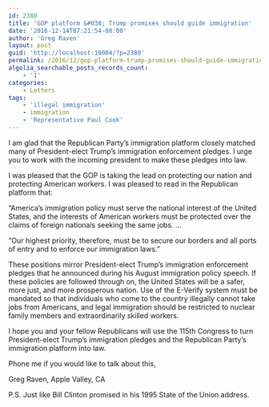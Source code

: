 ```yaml
---
id: 2380
title: 'GOP platform &#038; Trump promises should guide immigration'
date: '2016-12-14T07:21:54-08:00'
author: 'Greg Raven'
layout: post
guid: 'http://localhost:10004/?p=2380'
permalink: /2016/12/gop-platform-trump-promises-should-guide-immigration/
algolia_searchable_posts_records_count:
    - '1'
categories:
    - Letters
tags:
    - 'illegal immigration'
    - immigration
    - 'Representative Paul Cook'
---
```


I am glad that the Republican Party’s immigration platform closely matched many of President-elect Trump’s immigration enforcement pledges. I urge you to work with the incoming president to make these pledges into law.

I was pleased that the GOP is taking the lead on protecting our nation and protecting American workers. I was pleased to read in the Republican platform that:

“America’s immigration policy must serve the national interest of the United States, and the interests of American workers must be protected over the claims of foreign nationals seeking the same jobs. …

“Our highest priority, therefore, must be to secure our borders and all ports of entry and to enforce our immigration laws.”

These positions mirror President-elect Trump’s immigration enforcement pledges that he announced during his August immigration policy speech. If these policies are followed through on, the United States will be a safer, more just, and more prosperous nation. Use of the E-Verify system must be mandated so that individuals who come to the country illegally cannot take jobs from Americans, and legal immigration should be restricted to nuclear family members and extraordinarily skilled workers.

I hope you and your fellow Republicans will use the 115th Congress to turn President-elect Trump’s immigration pledges and the Republican Party’s immigration platform into law.

Phone me if you would like to talk about this,

Greg Raven, Apple Valley, CA

P.S. Just like Bill Clinton promised in his 1995 State of the Union address.